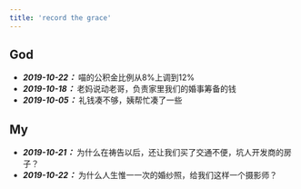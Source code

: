 ```yaml
---
title: 'record the grace'
---
```


## God <Badge type="success" text="恩典"/>

- ***2019-10-22：*** 喵的公积金比例从8%上调到12%
- ***2019-10-18：*** 老妈说动老哥，负责家里我们的婚事筹备的钱
- ***2019-10-05：*** 礼钱凑不够，姨帮忙凑了一些


## My <Badge type="error" text="抱怨"/>

- ***2019-10-21：*** 为什么在祷告以后，还让我们买了交通不便，坑人开发商的房子？
- ***2019-10-22：*** 为什么人生惟一一次的婚纱照，给我们这样一个摄影师？